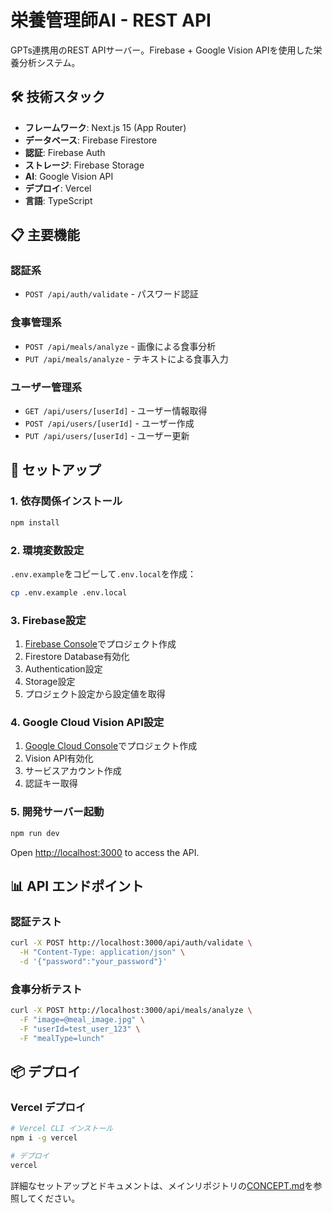 # 栄養管理師AI - REST API

GPTs連携用のREST APIサーバー。Firebase + Google Vision APIを使用した栄養分析システム。

## 🛠️ 技術スタック

- **フレームワーク**: Next.js 15 (App Router)
- **データベース**: Firebase Firestore
- **認証**: Firebase Auth
- **ストレージ**: Firebase Storage
- **AI**: Google Vision API
- **デプロイ**: Vercel
- **言語**: TypeScript

## 📋 主要機能

### 認証系
- `POST /api/auth/validate` - パスワード認証

### 食事管理系
- `POST /api/meals/analyze` - 画像による食事分析
- `PUT /api/meals/analyze` - テキストによる食事入力

### ユーザー管理系
- `GET /api/users/[userId]` - ユーザー情報取得
- `POST /api/users/[userId]` - ユーザー作成
- `PUT /api/users/[userId]` - ユーザー更新

## 🚀 セットアップ

### 1. 依存関係インストール
```bash
npm install
```

### 2. 環境変数設定
`.env.example`をコピーして`.env.local`を作成：

```bash
cp .env.example .env.local
```

### 3. Firebase設定
1. [Firebase Console](https://console.firebase.google.com)でプロジェクト作成
2. Firestore Database有効化
3. Authentication設定
4. Storage設定
5. プロジェクト設定から設定値を取得

### 4. Google Cloud Vision API設定
1. [Google Cloud Console](https://console.cloud.google.com)でプロジェクト作成
2. Vision API有効化
3. サービスアカウント作成
4. 認証キー取得

### 5. 開発サーバー起動
```bash
npm run dev
```

Open [http://localhost:3000](http://localhost:3000) to access the API.

## 📊 API エンドポイント

### 認証テスト
```bash
curl -X POST http://localhost:3000/api/auth/validate \
  -H "Content-Type: application/json" \
  -d '{"password":"your_password"}'
```

### 食事分析テスト
```bash
curl -X POST http://localhost:3000/api/meals/analyze \
  -F "image=@meal_image.jpg" \
  -F "userId=test_user_123" \
  -F "mealType=lunch"
```

## 📦 デプロイ

### Vercel デプロイ
```bash
# Vercel CLI インストール
npm i -g vercel

# デプロイ
vercel
```

詳細なセットアップとドキュメントは、メインリポジトリの[CONCEPT.md](../CONCEPT.md)を参照してください。
